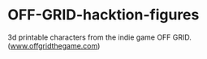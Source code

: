 # OFF-GRID-hacktion-figures
3d printable characters from the indie game OFF GRID. (www.offgridthegame.com)
